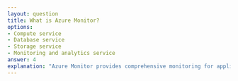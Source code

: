 ```yaml
---
layout: question
title: What is Azure Monitor?
options:
- Compute service
- Database service
- Storage service
- Monitoring and analytics service
answer: 4
explanation: "Azure Monitor provides comprehensive monitoring for applications and infrastructure with metrics, logs, and alerts."
---
```


